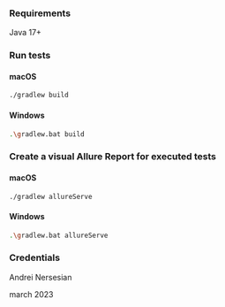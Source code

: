 ### Requirements

Java 17+

### Run tests

#### macOS
```bash
./gradlew build
```
#### Windows
```bash
.\gradlew.bat build
```

### Create a visual Allure Report for executed tests
#### macOS
```bash
./gradlew allureServe
```
#### Windows
```bash
.\gradlew.bat allureServe
```

### Credentials
Andrei Nersesian

march 2023
